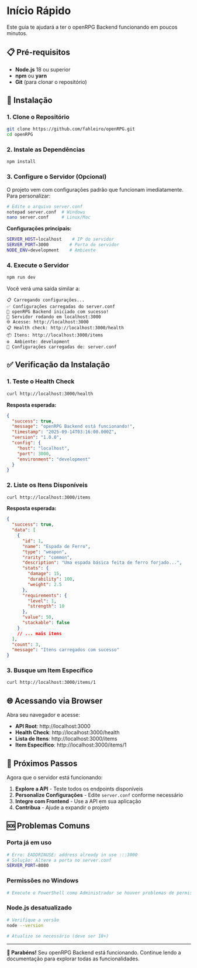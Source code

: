 # Início Rápido

Este guia te ajudará a ter o openRPG Backend funcionando em poucos minutos.

## 📋 Pré-requisitos

- **Node.js** 18 ou superior
- **npm** ou **yarn**
- **Git** (para clonar o repositório)

## 🚀 Instalação

### 1. Clone o Repositório

```bash
git clone https://github.com/fahleiro/openRPG.git
cd openRPG
```

### 2. Instale as Dependências

```bash
npm install
```

### 3. Configure o Servidor (Opcional)

O projeto vem com configurações padrão que funcionam imediatamente. Para personalizar:

```bash
# Edite o arquivo server.conf
notepad server.conf  # Windows
nano server.conf     # Linux/Mac
```

**Configurações principais:**
```bash
SERVER_HOST=localhost    # IP do servidor
SERVER_PORT=3000        # Porta do servidor
NODE_ENV=development    # Ambiente
```

### 4. Execute o Servidor

```bash
npm run dev
```

Você verá uma saída similar a:
```
📋 Carregando configurações...
✅ Configurações carregadas do server.conf
🚀 openRPG Backend iniciado com sucesso!
📡 Servidor rodando em localhost:3000
🌐 Acesse: http://localhost:3000
📋 Health check: http://localhost:3000/health
📦 Itens: http://localhost:3000/items
⚙️  Ambiente: development
📄 Configurações carregadas de: server.conf
```

## ✅ Verificação da Instalação

### 1. Teste o Health Check

```bash
curl http://localhost:3000/health
```

**Resposta esperada:**
```json
{
  "success": true,
  "message": "openRPG Backend está funcionando!",
  "timestamp": "2025-09-14T03:16:00.000Z",
  "version": "1.0.0",
  "config": {
    "host": "localhost",
    "port": 3000,
    "environment": "development"
  }
}
```

### 2. Liste os Itens Disponíveis

```bash
curl http://localhost:3000/items
```

**Resposta esperada:**
```json
{
  "success": true,
  "data": [
    {
      "id": 1,
      "name": "Espada de Ferro",
      "type": "weapon",
      "rarity": "common",
      "description": "Uma espada básica feita de ferro forjado...",
      "stats": {
        "damage": 15,
        "durability": 100,
        "weight": 2.5
      },
      "requirements": {
        "level": 1,
        "strength": 10
      },
      "value": 50,
      "stackable": false
    }
    // ... mais itens
  ],
  "count": 3,
  "message": "Itens carregados com sucesso"
}
```

### 3. Busque um Item Específico

```bash
curl http://localhost:3000/items/1
```

## 🌐 Acessando via Browser

Abra seu navegador e acesse:

- **API Root**: http://localhost:3000
- **Health Check**: http://localhost:3000/health  
- **Lista de Itens**: http://localhost:3000/items
- **Item Específico**: http://localhost:3000/items/1

## 🔧 Próximos Passos

Agora que o servidor está funcionando:

1. **Explore a API** - Teste todos os endpoints disponíveis
2. **Personalize Configurações** - Edite `server.conf` conforme necessário
3. **Integre com Frontend** - Use a API em sua aplicação
4. **Contribua** - Ajude a expandir o projeto

## 🆘 Problemas Comuns

### Porta já em uso
```bash
# Erro: EADDRINUSE: address already in use :::3000
# Solução: Altere a porta no server.conf
SERVER_PORT=8080
```

### Permissões no Windows
```bash
# Execute o PowerShell como Administrador se houver problemas de permissão
```

### Node.js desatualizado
```bash
# Verifique a versão
node --version

# Atualize se necessário (deve ser 18+)
```

---

**🎉 Parabéns!** Seu openRPG Backend está funcionando. Continue lendo a documentação para explorar todas as funcionalidades.
